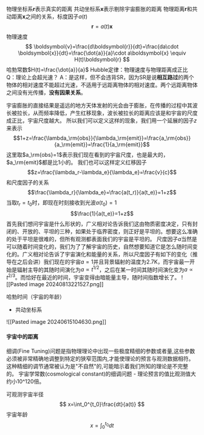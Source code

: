 物理坐标系$\boldsymbol{r}$表示真实的距离
共动坐标系$\boldsymbol{x}$表示剔除宇宙膨胀的距离
物理距离$\boldsymbol{r}$和共动距离$\boldsymbol{x}$之间的关系，标度因子$a(t)$
$$
\boldsymbol{r}=a(t)\boldsymbol{x}
$$
物理速度
$$
\boldsymbol{v}=\frac{d\boldsymbol{r}}{dt}=\frac{da\cdot \boldsymbol{x}}{dt}=\frac{\dot{a}}{a}\cdot a\boldsymbol{x} \equiv H(t)\boldsymbol{r}
$$
哈勃常数$H(t)=\frac{\dot{a}}{a}$
Hubble定律：物理速度与物理距离成正⽐
Q：理论上会超光速？
A：是这样，但不会违背SR，因为SR是说**相互路过**的两个物体的相对速度不能超过光速，不适⽤于远距离物体的相对速度。两个远距离物体之间没有光传播，**没有因果关系**。


宇宙膨胀的直接结果是遥远的地方天体发射的光会由于膨胀，在传播的过程中其波长被拉长，从而频率降低，产生红移现象，波长被拉长的距离应该是和宇宙的尺度成正比，宇宙尺度越大。
所以我们可以定义这样的现象，我们用一个延展的因子$z$来表示
$$1+z=\frac{\lambda_\rm{obs}}{\lambda_\rm{emit}}=\frac{a_\rm{obs}}{a_\rm{emit}}=\frac{1}{a_\rm{emit}}$$
这里取$a_\rm{obs}=1$表示我们现在看到的宇宙尺度，也是最大的，$a_\rm{emit}$都是比1小的。
我们也可以这样定义红移因子
$$z=\frac{\lambda_r-\lambda_e}{\lambda_e}=\frac{v}{c}$$
和尺度因子的关系$$\frac{\lambda_r}{\lambda_e}=\frac{a(t_r)}{a(t_e)}=1+z$$
当取$t_r=t_0$时，即现在时刻接收到光波$a(t_0)=1$
$$\frac{1}{a(t_e)}=1+z$$
首先我们想问宇宙是什么形状的，广义相对论告诉我们这由物质密度决定，只有封闭的、开放的、平坦的三种，如果处于临界密度，则正好是平坦的。想要这么准确的处于平坦是很难的，但所有观测都表面我们的宇宙是平坦的。
尺度因子$a$当然是可以随着时间变化的，我们为了了解宇宙的历史，自然想要知道它是怎么随时间变化的。广义相对论告诉了宇宙演化和能量的关系，所以尺度因子有如下的变化（推导在之后会讲）我们现在的宇宙$a=1$并且背景辐射的温度为2.7K，而宇宙最一开始是辐射主导的其随时间演化为$a\propto t^{1/2}$，之后在某一时间其随时间演化变为$a\propto t^{2/3}$。而恰好在最近的时间，宇宙变得由暗能量主导，随时间指数增长了。
![[Pasted image 20240813221527.png]]


哈勃时间（宇宙的年龄）

- 共动坐标系


![[Pasted image 20240615104630.png]]

#### 宇宙中的距离

细调(Fine Tuning)问题是指物理理论中出现一些极度精细的参数或者量,这些参数必须被非常精确地调整到特定的狭窄范围内,才能使理论的预言与观测数据相符。这种精细的调节通常被认为是"不自然"的,可能暗示着我们所知的理论是不完整的。
宇宙学常数(cosmological constant)的细调问题 - 理论预言的值比观测值大约小10^120倍。


可观测宇宙半径
$$
x=\int_0^{t_0}\frac{dt}{a(t)}
$$
宇宙年龄
$$
x=\int_0^{t_0}dt
$$